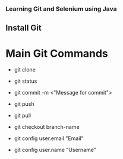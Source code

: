 ### Learning Git and Selenium using Java

## Install Git

# Main Git Commands

- git clone <URL of the repo>

- git status

- git commit -m <"Message for commit">

- git push

- git pull

- git checkout branch-name

- git config user.email "Email"

- git config user.name "Username"
